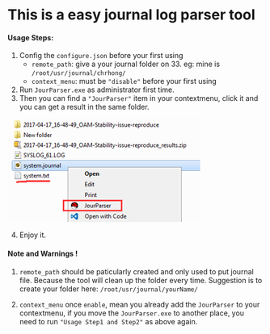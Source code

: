 # This is a easy journal log parser tool
#### Usage Steps:
1. Config the `configure.json` before your first using
    * `remote_path`: give a your journal folder on 33. eg: mine is `/root/usr/journal/chrhong/`
    * `context_menu`: must be `"disable"` before your first using 
2. Run `JourParser.exe` as administrator first time.
3. Then you can find a `"JourParser"` item in your contextmenu, click it and you can get a result in the same folder.

![](demo.png)

4. Enjoy it.

#### **Note and Warnings !**
1. `remote_path` should be paticularly created and only used to put journal file. Because the tool will clean up the folder every time.
Suggestion is to create your folder here: `/root/usr/journal/yourName/`

2. `context_menu` once `enable`, mean you already add the `JourParser` to your contextmenu, if you move the `JourParser.exe` to another place, you need to run `"Usage Step1 and Step2"` as above again.
